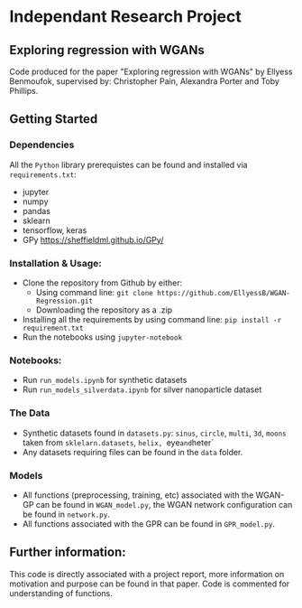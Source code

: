 # Independant Research Project
## Exploring regression with WGANs

Code produced for the paper "Exploring regression with WGANs" by Ellyess Benmoufok, supervised by: Christopher Pain, Alexandra Porter and Toby Phillips.

## Getting Started

### Dependencies
All the `Python` library prerequistes can be found and installed via `requirements.txt`:
* jupyter
* numpy
* pandas
* sklearn
* tensorflow, keras
* GPy https://sheffieldml.github.io/GPy/

### Installation & Usage:
* Clone the repository from Github by either:
  * Using command line:
  `git clone https://github.com/EllyessB/WGAN-Regression.git`
  * Downloading the repository as a .zip
* Installing all the requirements by using command line:
 `pip install -r requirement.txt`
* Run the notebooks using `jupyter-notebook`

### Notebooks:
* Run `run_models.ipynb` for synthetic datasets
* Run `run_models_silverdata.ipynb` for silver nanoparticle dataset

### The Data
* Synthetic datasets found in `datasets.py`: `sinus`, `circle`, `multi`, `3d`, `moons` taken from `sklelarn.datasets`, `helix, `eye` and `heter`
* Any datasets requiring files can be found in the `data` folder.

### Models
* All functions (preprocessing, training, etc) associated with the WGAN-GP can be found in `WGAN_model.py`, the WGAN network configuration can be found in `network.py`.
* All functions associated with the GPR can be found in `GPR_model.py`.


## Further information:

This code is directly associated with a project report, more information on motivation and purpose can be found in that paper. Code is commented for understanding of functions.
